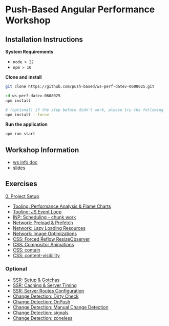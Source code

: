 # Push-Based Angular Performance Workshop

## Installation Instructions

**System Requirements**

* `node > 22`
* `npm > 10`

**Clone and install**

```bash
git clone https://github.com/push-based/ws-perf-datev-0608025.git

cd ws-perf-datev-0608025
npm install 

# (optional) if the step before didn't work, please try the following
npm install --force
```

**Run the application**

```bash
npm run start
```

## Workshop Information

* [ws info doc](https://docs.google.com/document/d/1Q-5aHwU7UfTyE7SH3wM17mUMe3LkFU2l99IVaabxzjU/edit?tab=t.0)
* [slides](https://drive.google.com/drive/u/0/folders/1cKI2YR4fyeyvEviy-9tA0W6OigO46DfU)

## Exercises

[0. Project Setup](./exercises/project%20setup.md)

* [Tooling: Performance Analysis & Flame Charts](./exercises/performance-tab-flame-charts.md)
* [Tooling: JS Event Loop](./exercises/event-loop.md)
* [INP: Scheduling - chunk work](./exercises/scheduling-chunk-work.md)
* [Network: Preload & Prefetch](./exercises/network-resource-hints-preload-prefetch.md)
* [Network: Lazy Loading Resources](./exercises/network-lazy-loading.md)
* [Network: Image Optimizations](./exercises/ng-optimized-images.md)
* [CSS: Forced Reflow ResizeObserver](./exercises/css%20-%20resizeobserver.md)
* [CSS: Compositor Animations](./exercises/css%20-%20compositor-only-animations.md)
* [CSS: contain](./exercises/css%20-%20containment.md)
* [CSS: content-visibility](./exercises/css%20-%20content-visibility.md)

### Optional

* [SSR: Setup & Gotchas](exercises/ssr%20-%20setup%20%26%20gotchas.md)
* [SSR: Caching & Server Timing](exercises/ssr-simple-caching-and-server-timing.md)
* [SSR: Server Routes Configuration](exercises/ssr-server-routes-config.md)
* [Change Detection: Dirty Check](./exercises/change-detection%20-%20Dirty%20Check.md)
* [Change Detection: OnPush](./exercises/change-detection%20-%20OnPush.md)
* [Change Detection: Manual Change Detection](./exercises/change-detection%20-%20manual%20cd.md)
* [Change Detection: signals](./exercises/change-detection%20-%20signals.md)
* [Change Detection: zoneless](./exercises/change-detection%20-%20zoneless.md)

